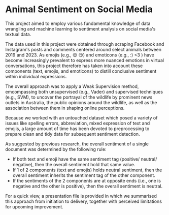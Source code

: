 # Animal Sentiment on Social Media
This project aimed to employ various fundamental knowledge of data wrangling and machine learning to sentiment analysis on social media's textual data.

The data used in this project were obtained through scraping Facebook and Instagram's posts and comments centered around select animals between 2019 and 2023. As emojis (e.g., 😊 😏) and emoticons (e.g., :) <3 ) have become increasingly prevalent to express more nuanced emotions in virtual conversations, this project therefore has taken into account these components (text, emojis, and emoticons) to distill conclusive sentiment within individual expressions.

The overall approach was to apply a Weak Supervision method, emcompassing both unsupervised (e.g., Vader) and supervised techniques (e.g., SVM), to uncover the portrayal of the wildlife by prominent news outlets in Australia, the public opinions around the wildlife, as well as the association between them in shaping online perceptions.

Because we worked with an untouched dataset which posed a variety of issues like spelling errors, abbreviation, mixed expression of text and emojis, a large amount of time has been devoted to preprocessing to prepare clean and tidy data for subsequent sentiment detection.

As suggested by previous research, the overall sentiment of a single document was determined by the following rule:
- If both text and emoji have the same sentiment tag (positive/ neutral/ negative), then the overall sentiment hold that same value.
- If 1 of 2 components (text and emojis) holds neutral sentiment, then the overall sentiment inherits the sentiment tag of the other component.
- If the sentiments of the 2 components are at opposite ends (i.e., one is negative and the other is positive), then the overall sentiment is neutral.

For a quick view, a presentation file is provided in which we summarised this approach from initiation to delivery, together with perceived limitations for upcoming improvement.
